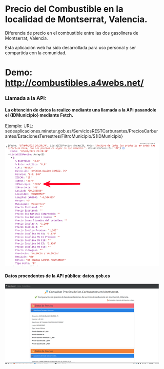 # Precio del Combustible en la localidad de Montserrat, Valencia.
Diferencia de precio en el combustible entre las dos gasolinera de Montserrat, Valencia.

Esta aplicación web ha sido desarrollada para uso personal y ser compartida con la comunidad.
# Demo: http://combustibles.a4webs.net/
### Llamada a la API:
#### La obtención de datos la realizo mediante una llamada a la APi pasandole el {IDMunicipio} mediante Fetch.
Ejemplo:
URL: sedeaplicaciones.minetur.gob.es/ServiciosRESTCarburantes/PreciosCarburantes/EstacionesTerrestres/FiltroMunicipio/${IDMunicipio}

![Alt text](https://github.com/Garri7/Precio-combustible-montserrat/blob/main/img/captura-2.png?raw=true)

#### Datos procedentes de la API pública: datos.gob.es

![Alt text](https://github.com/Garri7/Precio-combustible-montserrat/blob/main/img/Selecci%C3%B3n_002.png?raw=true)
